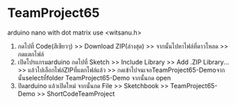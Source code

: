 # TeamProject65
   arduino nano with dot matrix use <witsanu.h>

1. กดไปที่ Code(สีเขียวๆ) >> Download ZIP(ล่างสุด) >> จากนั้นไปหาไฟล์ที่ดาวโหลด >> กดแตกไฟล์<br />
2. เปิดโปรแกรมarduino กดไปที่ Sketch >> Include Library >> Add .ZIP Library... >>
แล้วไปเลือกไฟล์ZIPที่แตกไฟล์แล้ว >> กดเข้าไปจนเจอTeamProject65-Demoจากนั้นselectที่folder TeamProject65-Demo จากนั้นกด open<br />
3. ปิดarduino แล้วเปิดใหม่ จากนั้นกด File >> Sketchbook >> TeamProject65-Demo >> ShortCodeTeamProject<br />
